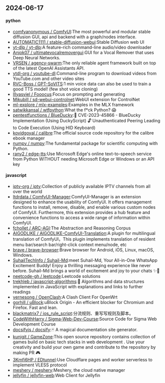 ## 2024-06-17

#### python
* [comfyanonymous / ComfyUI](https://github.com/comfyanonymous/ComfyUI):The most powerful and modular stable diffusion GUI, api and backend with a graph/nodes interface.
* [AUTOMATIC1111 / stable-diffusion-webui](https://github.com/AUTOMATIC1111/stable-diffusion-webui):Stable Diffusion web UI
* [yt-dlp / yt-dlp](https://github.com/yt-dlp/yt-dlp):A feature-rich command-line audio/video downloader
* [Anjok07 / ultimatevocalremovergui](https://github.com/Anjok07/ultimatevocalremovergui):GUI for a Vocal Remover that uses Deep Neural Networks.
* [VRSEN / agency-swarm](https://github.com/VRSEN/agency-swarm):The only reliable agent framework built on top of the latest OpenAI Assistants API.
* [ytdl-org / youtube-dl](https://github.com/ytdl-org/youtube-dl):Command-line program to download videos from YouTube.com and other video sites
* [RVC-Boss / GPT-SoVITS](https://github.com/RVC-Boss/GPT-SoVITS):1 min voice data can also be used to train a good TTS model! (few shot voice cloning)
* [lllyasviel / Fooocus](https://github.com/lllyasviel/Fooocus):Focus on prompting and generating
* [Mikubill / sd-webui-controlnet](https://github.com/Mikubill/sd-webui-controlnet):WebUI extension for ControlNet
* [ml-explore / mlx-examples](https://github.com/ml-explore/mlx-examples):Examples in the MLX framework
* [satwikkansal / wtfpython](https://github.com/satwikkansal/wtfpython):What the f*ck Python? 😱
* [pentestfunctions / BlueDucky](https://github.com/pentestfunctions/BlueDucky):🚨 CVE-2023-45866 - BlueDucky Implementation (Using DuckyScript) 🔓 Unauthenticated Peering Leading to Code Execution (Using HID Keyboard)
* [kovidgoyal / calibre](https://github.com/kovidgoyal/calibre):The official source code repository for the calibre ebook manager
* [numpy / numpy](https://github.com/numpy/numpy):The fundamental package for scientific computing with Python.
* [rany2 / edge-tts](https://github.com/rany2/edge-tts):Use Microsoft Edge's online text-to-speech service from Python WITHOUT needing Microsoft Edge or Windows or an API key

#### javascript
* [iptv-org / iptv](https://github.com/iptv-org/iptv):Collection of publicly available IPTV channels from all over the world
* [ltdrdata / ComfyUI-Manager](https://github.com/ltdrdata/ComfyUI-Manager):ComfyUI-Manager is an extension designed to enhance the usability of ComfyUI. It offers management functions to install, remove, disable, and enable various custom nodes of ComfyUI. Furthermore, this extension provides a hub feature and convenience functions to access a wide range of information within ComfyUI.
* [fchollet / ARC-AGI](https://github.com/fchollet/ARC-AGI):The Abstraction and Reasoning Corpus
* [AIGODLIKE / AIGODLIKE-ComfyUI-Translation](https://github.com/AIGODLIKE/AIGODLIKE-ComfyUI-Translation):A plugin for multilingual translation of ComfyUI，This plugin implements translation of resident menu bar/search bar/right-click context menu/node, etc
* [brave / brave-browser](https://github.com/brave/brave-browser):Brave browser for Android, iOS, Linux, macOS, Windows.
* [SuhailTechInfo / Suhail-Md](https://github.com/SuhailTechInfo/Suhail-Md):meet Suhail-Md, Your All-in-One WhatsApp Excitement Buddy! Enjoy a thrilling messaging experience like never before. Suhail-Md brings a world of excitement and joy to your chats ✨🤖
* [neetcode-gh / leetcode](https://github.com/neetcode-gh/leetcode):Leetcode solutions
* [trekhleb / javascript-algorithms](https://github.com/trekhleb/javascript-algorithms):📝 Algorithms and data structures implemented in JavaScript with explanations and links to further readings
* [vernesong / OpenClash](https://github.com/vernesong/OpenClash):A Clash Client For OpenWrt
* [gorhill / uBlock](https://github.com/gorhill/uBlock):uBlock Origin - An efficient blocker for Chromium and Firefox. Fast and lean.
* [blackmatrix7 / ios_rule_script](https://github.com/blackmatrix7/ios_rule_script):分流规则、重写写规则及脚本。
* [CodeWithHarry / Sigma-Web-Dev-Course](https://github.com/CodeWithHarry/Sigma-Web-Dev-Course):Source Code for Sigma Web Development Course
* [docsifyjs / docsify](https://github.com/docsifyjs/docsify):🃏 A magical documentation site generator.
* [kunjgit / GameZone](https://github.com/kunjgit/GameZone):This open source repository contains collection of games build on basic tech stacks in web development . Use your creativity and build your own game and contribute to the repository by making PR 🎮
* [3Kmfi6HP / EDtunnel](https://github.com/3Kmfi6HP/EDtunnel):Use Cloudflare pages and worker serverless to implement VLESS protocol
* [meshery / meshery](https://github.com/meshery/meshery):Meshery, the cloud native manager
* [jellyfin / jellyfin-web](https://github.com/jellyfin/jellyfin-web):Web Client for Jellyfin
